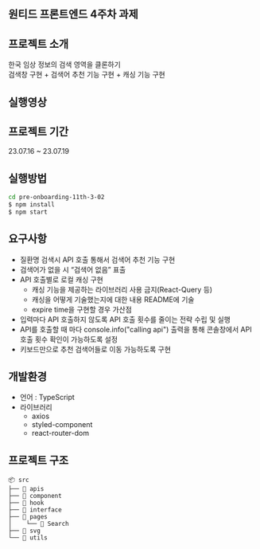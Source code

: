 ## 원티드 프론트엔드 4주차 과제

## 프로젝트 소개
한국 임상 정보의 검색 영역을 클론하기 <br/>
검색창 구현 + 검색어 추천 기능 구현 + 캐싱 기능 구현

## 실행영상

## 프로젝트 기간
23.07.16 ~ 23.07.19

## 실행방법
 ```zsh
 cd pre-onboarding-11th-3-02
 $ npm install
 $ npm start
 ```
## 요구사항
- 질환명 검색시 API 호출 통해서 검색어 추천 기능 구현
- 검색어가 없을 시 “검색어 없음” 표출
- API 호출별로 로컬 캐싱 구현
  - 캐싱 기능을 제공하는 라이브러리 사용 금지(React-Query 등)
  - 캐싱을 어떻게 기술했는지에 대한 내용 README에 기술
  - expire time을 구현할 경우 가산점
- 입력마다 API 호출하지 않도록 API 호출 횟수를 줄이는 전략 수립 및 실행
- API를 호출할 때 마다 console.info("calling api") 출력을 통해 콘솔창에서 API 호출 횟수 확인이 가능하도록 설정
- 키보드만으로 추천 검색어들로 이동 가능하도록 구현

## 개발환경
- 언어 : TypeScript
- 라이브러리
  - axios
  - styled-component
  - react-router-dom
## 프로젝트 구조
```
📦 src
├── 📂 apis
├── 📂 component
├── 📂 hook
├── 📂 interface
├── 📂 pages
│    └── 📂 Search
├── 📂 svg
└── 📂 utils
``` 
